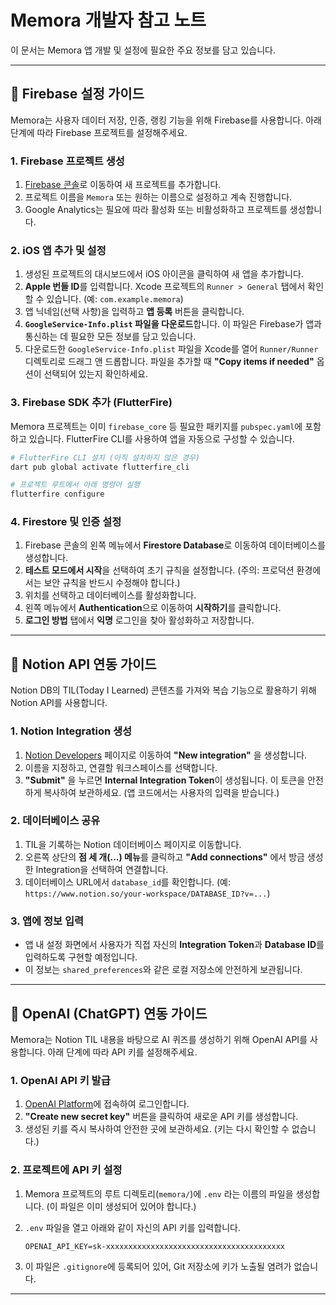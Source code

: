
# Memora 개발자 참고 노트

이 문서는 Memora 앱 개발 및 설정에 필요한 주요 정보를 담고 있습니다.

---

## 🔮 Firebase 설정 가이드

Memora는 사용자 데이터 저장, 인증, 랭킹 기능을 위해 Firebase를 사용합니다. 아래 단계에 따라 Firebase 프로젝트를 설정해주세요.

### 1. Firebase 프로젝트 생성
1. [Firebase 콘솔](https://console.firebase.google.com/)로 이동하여 새 프로젝트를 추가합니다.
2. 프로젝트 이름을 `Memora` 또는 원하는 이름으로 설정하고 계속 진행합니다.
3. Google Analytics는 필요에 따라 활성화 또는 비활성화하고 프로젝트를 생성합니다.

### 2. iOS 앱 추가 및 설정
1. 생성된 프로젝트의 대시보드에서 iOS 아이콘을 클릭하여 새 앱을 추가합니다.
2. **Apple 번들 ID**를 입력합니다. Xcode 프로젝트의 `Runner > General` 탭에서 확인할 수 있습니다. (예: `com.example.memora`)
3. 앱 닉네임(선택 사항)을 입력하고 **앱 등록** 버튼을 클릭합니다.
4. **`GoogleService-Info.plist` 파일을 다운로드**합니다. 이 파일은 Firebase가 앱과 통신하는 데 필요한 모든 정보를 담고 있습니다.
5. 다운로드한 `GoogleService-Info.plist` 파일을 Xcode를 열어 `Runner/Runner` 디렉토리로 드래그 앤 드롭합니다. 파일을 추가할 때 **"Copy items if needed"** 옵션이 선택되어 있는지 확인하세요.

### 3. Firebase SDK 추가 (FlutterFire)
Memora 프로젝트는 이미 `firebase_core` 등 필요한 패키지를 `pubspec.yaml`에 포함하고 있습니다. FlutterFire CLI를 사용하여 앱을 자동으로 구성할 수 있습니다.

```bash
# FlutterFire CLI 설치 (아직 설치하지 않은 경우)
dart pub global activate flutterfire_cli

# 프로젝트 루트에서 아래 명령어 실행
flutterfire configure
```

### 4. Firestore 및 인증 설정
1. Firebase 콘솔의 왼쪽 메뉴에서 **Firestore Database**로 이동하여 데이터베이스를 생성합니다.
2. **테스트 모드에서 시작**을 선택하여 초기 규칙을 설정합니다. (주의: 프로덕션 환경에서는 보안 규칙을 반드시 수정해야 합니다.)
3. 위치를 선택하고 데이터베이스를 활성화합니다.
4. 왼쪽 메뉴에서 **Authentication**으로 이동하여 **시작하기**를 클릭합니다.
5. **로그인 방법** 탭에서 **익명** 로그인을 찾아 활성화하고 저장합니다.

---

## 📖 Notion API 연동 가이드

Notion DB의 TIL(Today I Learned) 콘텐츠를 가져와 복습 기능으로 활용하기 위해 Notion API를 사용합니다.

### 1. Notion Integration 생성
1. [Notion Developers](https://www.notion.so/my-integrations) 페이지로 이동하여 **"New integration"** 을 생성합니다.
2. 이름을 지정하고, 연결할 워크스페이스를 선택합니다.
3. **"Submit"** 을 누르면 **Internal Integration Token**이 생성됩니다. 이 토큰을 안전하게 복사하여 보관하세요. (앱 코드에서는 사용자의 입력을 받습니다.)

### 2. 데이터베이스 공유
1. TIL을 기록하는 Notion 데이터베이스 페이지로 이동합니다.
2. 오른쪽 상단의 **점 세 개(...) 메뉴**를 클릭하고 **"Add connections"** 에서 방금 생성한 Integration을 선택하여 연결합니다.
3. 데이터베이스 URL에서 `database_id`를 확인합니다. (예: `https://www.notion.so/your-workspace/DATABASE_ID?v=...`)

### 3. 앱에 정보 입력
- 앱 내 설정 화면에서 사용자가 직접 자신의 **Integration Token**과 **Database ID**를 입력하도록 구현할 예정입니다.
- 이 정보는 `shared_preferences`와 같은 로컬 저장소에 안전하게 보관됩니다.

---

## 🤖 OpenAI (ChatGPT) 연동 가이드

Memora는 Notion TIL 내용을 바탕으로 AI 퀴즈를 생성하기 위해 OpenAI API를 사용합니다. 아래 단계에 따라 API 키를 설정해주세요.

### 1. OpenAI API 키 발급
1. [OpenAI Platform](https://platform.openai.com/api-keys)에 접속하여 로그인합니다.
2. **"Create new secret key"** 버튼을 클릭하여 새로운 API 키를 생성합니다.
3. 생성된 키를 즉시 복사하여 안전한 곳에 보관하세요. (키는 다시 확인할 수 없습니다.)

### 2. 프로젝트에 API 키 설정
1. Memora 프로젝트의 루트 디렉토리(`memora/`)에 `.env` 라는 이름의 파일을 생성합니다. (이 파일은 이미 생성되어 있어야 합니다.)
2. `.env` 파일을 열고 아래와 같이 자신의 API 키를 입력합니다.

   ```
   OPENAI_API_KEY=sk-xxxxxxxxxxxxxxxxxxxxxxxxxxxxxxxxxxxxxxxx
   ```

3. 이 파일은 `.gitignore`에 등록되어 있어, Git 저장소에 키가 노출될 염려가 없습니다.

---
